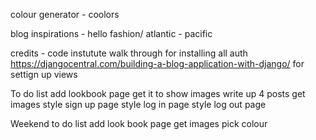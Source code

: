 colour generator - coolors

blog inspirations - hello fashion/ atlantic - pacific 

credits - 
code instutute walk through for installing all auth 
https://djangocentral.com/building-a-blog-application-with-django/ for settign up views 

To do list
add lookbook page
get it to show images 
write up 4 posts 
get images 
style sign up page 
style log in page 
style log out page 



Weekend to do list 
add look book page
get images 
pick colour 
